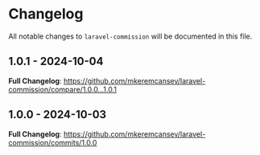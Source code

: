 # Changelog

All notable changes to `laravel-commission` will be documented in this file.

## 1.0.1 - 2024-10-04

**Full Changelog**: https://github.com/mkeremcansev/laravel-commission/compare/1.0.0...1.0.1

## 1.0.0 - 2024-10-03

**Full Changelog**: https://github.com/mkeremcansev/laravel-commission/commits/1.0.0
